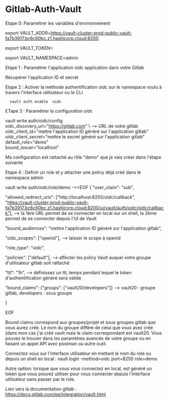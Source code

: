 # Gitlab-Auth-Vault

Etape 0: Paramétrer les variables d'environnement 

export VAULT_ADDR=https://vault-cluster-prod-public-vault-fa7b3917.bc6c60bc.z1.hashicorp.cloud:8200

export VAULT_TOKEN=

export VAULT_NAMESPACE=admin

Etape 1 : Paramétrer l'application oidc application dans votre Gitlab 

Récupérer l'application ID et secret 


Etape 2 : Activer la méthode authentification oidc sur le namespace voulu à travers l'interface utilisateur ou le CLI

      vault auth enable  oidc

ETape 3 : Paramétrer la configuration oidc

  vault write auth/oidc/config \
    oidc_discovery_url="https://gitlab.com" \ --> URL de votre gitlab
    oidc_client_id="mettre l'application ID généré sur l'application gitlab" \
    oidc_client_secret="mettre le secret généré sur l'application gitlab" \
    default_role="demo" \
    bound_issuer="localhost"
  
Ma configuration est rattaché au rôle "demo" que je vais créer dans l'étape suivante

Etape 4 : Definir un role et y attacher une policy déjà créé dans le namespace admin

  vault write auth/oidc/role/demo -<<EOF
{
   "user_claim": "sub", 
                                         
   "allowed_redirect_uris": ["http://localhost:8250/oidc/callback", "https://vault-cluster-prod-public-vault-fa7b3917.bc6c60bc.z1.hashicorp.cloud:8200/ui/vault/auth/oidc/oidc/callback"], --> la 1ère URL permet de se connecter en local sur un shell, la 2ème permet de se connecter depuis l'UI de Vault
      
   "bound_audiences": "mettre l'application ID généré sur l'application gitlab",
      
   "oidc_scopes": ["openid"], --> laisser le scope à openid
      
   "role_type": "oidc", 
      
   "policies": ["default"], --> affecter les policy Vault auquel votre groupe d'utilisateur gitlab soit rattaché
      
   "ttl": "1h", --> définissez un ttl, temps pendant lequel le token d'authentification généré sera valide
      
   "bound_claims": {"groups": ["vault20/developers"]} --> vault20 : groupe gitlab, developers : sous groupe
      
}   
      
EOF

Bound claims correspond aux groupes/projet et sous groupes gitlab que vous aurez créé. Le nom du groupe diffère de celui que vous avez créé (dans mon cas j'ai créé vault mais le claim correspondant est vault20. Vous pouvez le trouver dans les paramètres avancés de votre groupe ou en faisant un appel API avec postman ou autre outil.


Connectez vous sur l'interface utilisateur en mettant le nom du role ou depuis un shell en local :
   vault login -method=oidc port=8250 role=demo
   
Autre option: lorsque que vous vous connectez en local, est généré un token que vous pouvez utiliser pour vous connecter depuis l'interface utilisateur sans passer par le role.

Lien vers la documentation gitlab :
   https://docs.gitlab.com/ee/integration/vault.html
